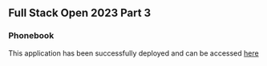 ## Full Stack Open 2023 Part 3

### Phonebook
This application has been successfully deployed and can be accessed [here](https://dark-violet-4158.fly.dev/)